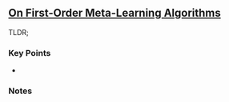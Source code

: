 ## [On First-Order Meta-Learning Algorithms](https://arxiv.org/abs/1803.029999)

TLDR; 

### Key Points
- 

### Notes